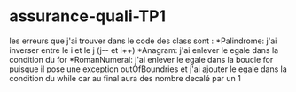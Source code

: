 # assurance-quali-TP1
les erreurs que j'ai trouver dans le code des class sont : 
*Palindrome: j'ai inverser entre le i et le j (j-- et i++)
*Anagram: j'ai enlever le egale dans la condition du for 
*RomanNumeral: j'ai enlever le egale dans la boucle for puisque il pose une exception outOfBoundries et j'ai ajouter le egale dans la condition du while car au final aura des nombre decalé par un 1
